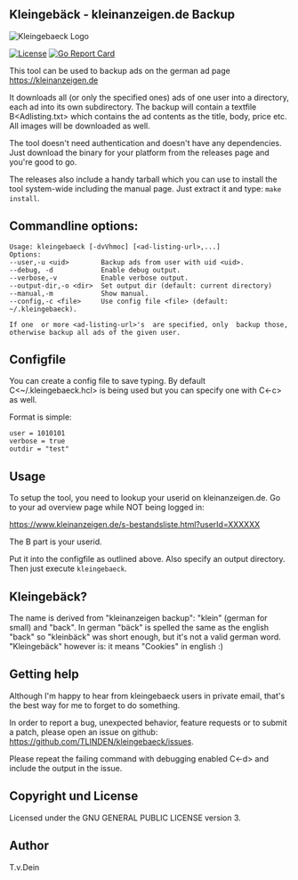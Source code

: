 ## Kleingebäck - kleinanzeigen.de Backup

![Kleingebaeck Logo](https://github.com/tlinden/kleingebaeck/.github/assets/kleingebaecklogo-small.png)

[![License](https://img.shields.io/badge/license-GPL-blue.svg)](https://github.com/tlinden/kleingebaeck/blob/master/LICENSE)
[![Go Report Card](https://goreportcard.com/badge/github.com/tlinden/kleingebaeck)](https://goreportcard.com/report/github.com/tlinden/kleingebaeck) 

This tool can be used to backup ads on the german ad page https://kleinanzeigen.de

It downloads all (or  only the specified ones) ads of  one user into a
directory, each ad into its own subdirectory. The backup will contain
a textfile B<Adlisting.txt> which contains the ad contents as the
title, body, price etc. All images will be downloaded as well.

The   tool  doesn't   need   authentication  and   doesn't  have   any
dependencies.  Just  download the  binary for  your platform  from the
releases page and you're good to go.

The releases also include a handy tarball which you can use to install
the tool  system-wide including the  manual page. Just extract  it and
type: `make install`.

## Commandline options:

```
Usage: kleingebaeck [-dvVhmoc] [<ad-listing-url>,...]
Options:
--user,-u <uid>        Backup ads from user with uid <uid>.
--debug, -d            Enable debug output.
--verbose,-v           Enable verbose output.
--output-dir,-o <dir>  Set output dir (default: current directory)
--manual,-m            Show manual.
--config,-c <file>     Use config file <file> (default: ~/.kleingebaeck).

If one  or more <ad-listing-url>'s  are specified, only  backup those,
otherwise backup all ads of the given user.
```

## Configfile

You can create a config file to save typing. By default
C<~/.kleingebaeck.hcl> is being used but you can specify one with
C<-c> as well.

Format is simple:

```
user = 1010101
verbose = true
outdir = "test"
```

## Usage

To setup the tool, you need to lookup your userid on
kleinanzeigen.de. Go to your ad overview page while NOT being logged
in:

https://www.kleinanzeigen.de/s-bestandsliste.html?userId=XXXXXX

The B<XXXXX> part is your userid.

Put it into the configfile as outlined above. Also specify an output
directory. Then just execute `kleingebaeck`.


## Kleingebäck?

The name is derived from "kleinanzeigen backup": "klein" (german for
small) and "back". In german "bäck" is spelled the same as the english
"back" so "kleinbäck" was short enough, but it's not a valid german
word. "Kleingebäck" however is: it means "Cookies" in english :)

## Getting help

Although I'm happy  to hear from kleingebaeck users  in private email,
that's the best way for me to forget to do something.

In order to report a bug,  unexpected behavior, feature requests or to
submit    a    patch,    please    open   an    issue    on    github:
https://github.com/TLINDEN/kleingebaeck/issues.

Please repeat the failing command with debugging enabled C<-d> and
include the output in the issue.

## Copyright und License

Licensed under the GNU GENERAL PUBLIC LICENSE version 3.

## Author

T.v.Dein <tom AT vondein DOT org>

